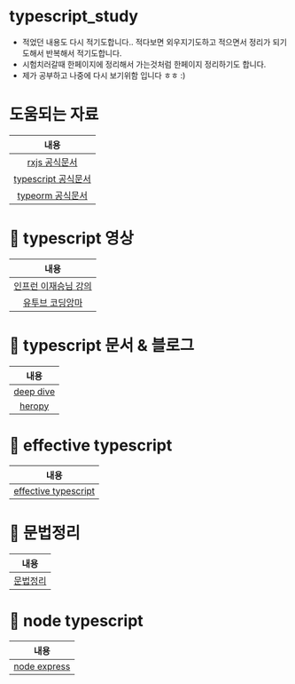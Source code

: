 # typescript_study

- 적었던 내용도 다시 적기도합니다.. 적다보면 외우지기도하고 적으면서 정리가 되기도해서
  반복해서 적기도합니다.
- 시험치러갈때 한페이지에 정리해서 가는것처럼 한페이지 정리하기도 합니다.
- 제가 공부하고 나중에 다시 보기위함 입니다 ㅎㅎ :)

# 도움되는 자료

|                                         내용                                          |
| :-----------------------------------------------------------------------------------: |
| [rxjs 공식문서](https://github.com/smilejakdu/typescript_study/tree/main/inflean_lee) |
|    [typescript 공식문서](https://www.typescriptlang.org/docs/handbook/intro.html)     |
|                       [typeorm 공식문서](https://typeorm.io/#/)                       |

# 📌 typescript 영상

|                                             내용                                             |
| :------------------------------------------------------------------------------------------: |
| [인프런 이재승님 강의](https://github.com/smilejakdu/typescript_study/tree/main/inflean_lee) |
|   [유투브 코딩앙마](https://github.com/smilejakdu/typescript_study/tree/main/coding_devil)   |

# 📌 typescript 문서 & 블로그

|                              내용                               |
| :-------------------------------------------------------------: |
| [deep dive](https://radlohead.gitbook.io/typescript-deep-dive/) |
|      [heropy](https://heropy.blog/2020/01/27/typescript/)       |

# 📌 effective typescript

|                                                 내용                                                  |
| :---------------------------------------------------------------------------------------------------: |
| [effective typescript](https://github.com/smilejakdu/typescript_study/tree/main/effective_typescript) |

# 📌 문법정리

|                           내용                           |
| :------------------------------------------------------: |
| [문법정리](https://velog.io/@ash3767/typescript-grammar) |

# 📌 node typescript


|                                           내용                                           |
| :--------------------------------------------------------------------------------------: |
| [node express](https://github.com/smilejakdu/typescript_study/blob/main/node-typescript) |
